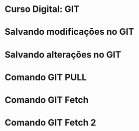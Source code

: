 # Curso Digital: GIT
# Salvando modificações no GIT
# Salvando alterações no GIT
# Comando GIT PULL #
# Comando GIT Fetch #
# Comando GIT Fetch 2 #
